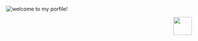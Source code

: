 ![welcome to my porfile!](https://github-readme-stats.vercel.app/api/top-langs/?username=zheshigewenti&hide_progress=true)

<!--   grid-snake -->
<!-- ![](https://github.com/zheshigewenti/github-contribution-grid-snake.svg) -->

<img align= "right" width= "50" src= "https://pa1.narvii.com/6580/8098c6e9207376889eeb0532d9f5a0723c4d73f5_hq.gif"/>


